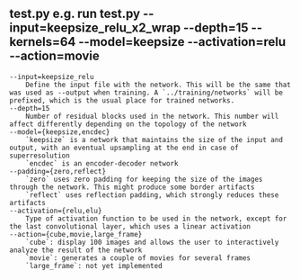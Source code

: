 test.py
e.g.
run test.py --input=keepsize_relu_x2_wrap --depth=15 --kernels=64 --model=keepsize --activation=relu --action=movie
--------

    --input=keepsize_relu 
        Define the input file with the network. This will be the same that was used as --output when training. A `../training/networks` will be prefixed, which is the usual place for trained networks.
    --depth=15
        Number of residual blocks used in the network. This number will affect differently depending on the topology of the network
    --model={keepsize,encdec}
        `keepsize` is a network that maintains the size of the input and output, with an eventual upsampling at the end in case of superresolution
        `encdec` is an encoder-decoder network
    --padding={zero,reflect}
        `zero` uses zero padding for keeping the size of the images through the network. This might produce some border artifacts 
        `reflect` uses reflection padding, which strongly reduces these artifacts
    --activation={relu,elu}
        Type of activation function to be used in the network, except for the last convolutional layer, which uses a linear activation
    --action={cube,movie,large_frame}
        `cube`: display 100 images and allows the user to interactively analyze the result of the network
        `movie`: generates a couple of movies for several frames
        `large_frame`: not yet implemented
